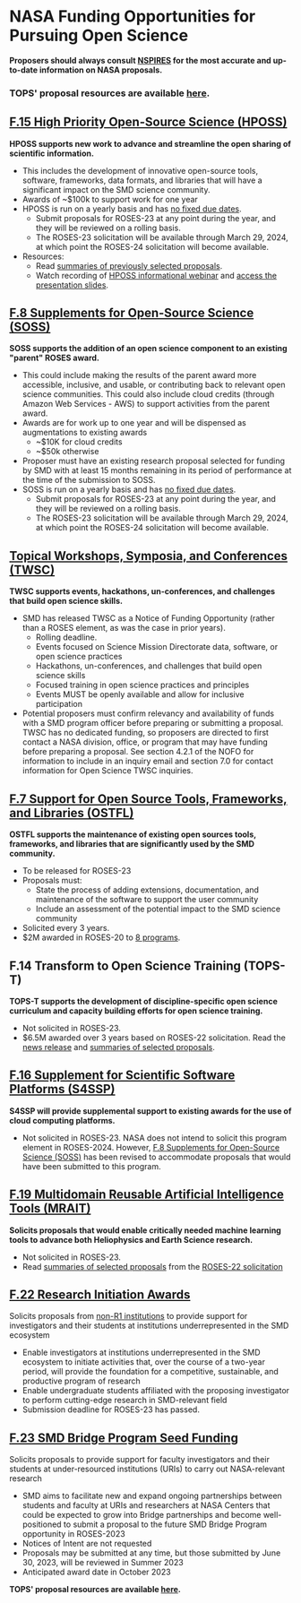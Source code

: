 # NASA Funding Opportunities for Pursuing Open Science
**Proposers should always consult [NSPIRES](https://nspires.nasaprs.com/external/) for the most accurate and up-to-date information on NASA proposals.**

### TOPS' proposal resources are available [here](https://nasa.github.io/Transform-to-Open-Science-Book/Proposal_Resources/readme.html).

## [F.15 High Priority Open-Source Science (HPOSS)](https://nspires.nasaprs.com/external/solicitations/summary.do?solId=%7b21419978-190B-811F-35A7-6D2DEEE24E4E%7d&path=&method=init)
**HPOSS supports new work to advance and streamline the open sharing of scientific information.**
- This includes the development of innovative open-source tools, software, frameworks, data formats, and libraries that will have a significant impact on the SMD science community.
- Awards of ~$100k to support work for one year
- HPOSS is run on a yearly basis and has [no fixed due dates](https://science.nasa.gov/researchers/NoDD).
     - Submit proposals for ROSES-23 at any point during the year, and they will be reviewed on a rolling basis.
     - The ROSES-23 solicitation will be available through March 29, 2024, at which point the ROSES-24 solicitation will become available.
- Resources: 
     - Read [summaries of previously selected proposals](https://nspires.nasaprs.com/external/viewrepositorydocument/cmdocumentid=957922/solicitationId=%7BB364DBB8-390B-744D-013F-8F4C304B9A63%7D/viewSolicitationDocument=1/HPOSS22%20Abstracts-clg-smc.pdf).
     - Watch recording of [HPOSS informational webinar](https://www.youtube.com/watch?v=YY87YMQc70E) and [access the presentation slides](https://nspires.nasaprs.com/external/viewrepositorydocument/cmdocumentid=916271/solicitationId=%7BB364DBB8-390B-744D-013F-8F4C304B9A63%7D/viewSolicitationDocument=1/HPOSS%20Information%20Session%2020230119.pdf).

## [F.8 Supplements for Open-Source Science (SOSS)](https://nspires.nasaprs.com/external/solicitations/summary.do?solId=%7B2B66037B-0507-568E-5D64-2A3B61DF0195%7D&path=&method=init)
**SOSS supports the addition of an open science component to an existing "parent" ROSES award.**
- This could include making the results of the parent award more accessible, inclusive, and usable, or contributing back to relevant open science communities. This could also include cloud credits (through Amazon Web Services - AWS) to support activities from the parent award.
- Awards are for work up to one year and will be dispensed as augmentations to existing awards
     - ~$10K for cloud credits
     - ~$50k otherwise
- Proposer must have an existing research proposal selected for funding by SMD with at least 15 months remaining in its period of performance at the time of the submission to SOSS.
- SOSS is run on a yearly basis and has [no fixed due dates](https://science.nasa.gov/researchers/NoDD).
     - Submit proposals for ROSES-23 at any point during the year, and they will be reviewed on a rolling basis.
     - The ROSES-23 solicitation will be available through March 29, 2024, at which point the ROSES-24 solicitation will become available.

## [Topical Workshops, Symposia, and Conferences (TWSC)](https://nspires.nasaprs.com/external/solicitations/summary.do?solId={805EEF3B-DC64-A447-3EAD-66D23A9501EE}&path=&method=init)
**TWSC supports events, hackathons, un-conferences, and challenges that build open science skills.** 
- SMD has released TWSC as a Notice of Funding Opportunity (rather than a ROSES element, as was the case in prior years).
     - Rolling deadline.
     - Events focused on Science Mission Directorate data, software, or open science practices
     - Hackathons, un-conferences, and challenges that build open science skills
     - Focused training in open science practices and principles
     - Events MUST be openly available and allow for inclusive participation 
- Potential proposers must confirm relevancy and availability of funds with a SMD program officer before preparing or submitting a proposal. TWSC has no dedicated funding, so proposers are directed to first contact a NASA division, office, or program that may have funding before preparing a proposal. See section 4.2.1 of the NOFO for information to include in an inquiry email and section 7.0 for contact information for Open Science TWSC inquiries.


## [F.7 Support for Open Source Tools, Frameworks, and Libraries (OSTFL)](https://science.nasa.gov/researchers/solicitations/roses-2022/amendment-41-f7-support-open-source-tools-frameworks-and-libraries-deferred-roses-2023)
**OSTFL supports the maintenance of existing open sources tools, frameworks, and libraries that are significantly used by the SMD community.**
- To be released for ROSES-23
- Proposals must:
     - State the process of adding extensions, documentation, and maintenance of the software to support the user community
     - Include an assessment of the potential impact to the SMD science community
- Solicited every 3 years. 
- $2M awarded in ROSES-20 to [8 programs](https://nspires.nasaprs.com/external/viewrepositorydocument/cmdocumentid=843923/solicitationId=%7B958CF134-D655-E512-B5AD-84501D14A0C1%7D/viewSolicitationDocument=1/OSTFL20%20Abstracts.pdf). 

## F.14 Transform to Open Science Training (TOPS-T)
**TOPS-T supports the development of discipline-specific open science curriculum and capacity building efforts for open science training.**
- Not solicited in ROSES-23.
- $6.5M awarded over 3 years based on ROSES-22 solicitation. Read the [news release](https://www.nasa.gov/centers/marshall/news/releases/2023/nasa-boosts-open-science-through-innovative-training) and [summaries of selected proposals](https://nspires.nasaprs.com/external/viewrepositorydocument/cmdocumentid=929821/solicitationId=%7BAB776446-03A8-4C24-845D-2E5A2ADA2D5A%7D/viewSolicitationDocument=1/TOPST22%20selections.pdf).

## [F.16 Supplement for Scientific Software Platforms (S4SSP)](https://science.nasa.gov/researchers/solicitations/roses-2022/amendment-72-f16-supplement-scientific-software-platforms-deferred-roses-2023)
**S4SSP will provide supplemental support to existing awards for the use of cloud computing platforms.**
- Not solicited in ROSES-23. NASA does not intend to solicit this program element in ROSES-2024. However, [F.8 Supplements for Open-Source Science (SOSS)](https://nspires.nasaprs.com/external/solicitations/summary.do?solId=%7B2B66037B-0507-568E-5D64-2A3B61DF0195%7D&path=&method=init) has been revised to accommodate proposals that would have been submitted to this program.

## [F.19 Multidomain Reusable Artificial Intelligence Tools (MRAIT)](https://nspires.nasaprs.com/external/solicitations/summary!init.do?solId=%7B0456A6BD-5E2E-7D61-EB29-EED4EA7EC9F9%7D&path=open)
**Solicits proposals that would enable critically needed machine learning tools to advance both Heliophysics and Earth Science research.**
- Not solicited in ROSES-23.
- Read [summaries of selected proposals](https://nspires.nasaprs.com/external/viewrepositorydocument/cmdocumentid=935938/solicitationId=%7BDFB2642A-EFEC-317C-C8EE-C41B6FE64D93%7D/viewSolicitationDocument=1/MDRAIT22%20Abstract.pdf) from the [ROSES-22 solicitation](https://nspires.nasaprs.com/external/solicitations/summary.do?solId=%7bDFB2642A-EFEC-317C-C8EE-C41B6FE64D93%7d&path=&method=init)

## [F.22 Research Initiation Awards](https://nspires.nasaprs.com/external/solicitations/summary.do?solId=%7bD6077002-CFAA-75A8-2801-89B66032541D%7d&path=&method=init)
Solicits proposals from [non-R1 institutions](https://carnegieclassifications.acenet.edu/) to provide support for investigators and their students at institutions underrepresented in the SMD ecosystem
- Enable investigators at institutions underrepresented in the SMD ecosystem to initiate activities that, over the course of a two-year period, will provide the foundation for a competitive, sustainable, and productive program of research
- Enable undergraduate students affiliated with the proposing investigator to perform cutting-edge research in SMD-relevant field
- Submission deadline for ROSES-23 has passed. 

## [F.23 SMD Bridge Program Seed Funding](https://nspires.nasaprs.com/external/solicitations/summary.do?solId=%7b4C8B84E1-912B-E387-F03A-19DA6873F508%7d&path=&method=init)
Solicits proposals to provide support for faculty investigators and their students at under-resourced institutions (URIs) to carry out NASA-relevant research
- SMD aims to facilitate new and expand ongoing partnerships between students and faculty at URIs and researchers at NASA Centers that could be expected to grow into Bridge partnerships and become well-positioned to submit a proposal to the future SMD Bridge Program opportunity in ROSES-2023
- Notices of Intent are not requested 
- Proposals may be submitted at any time, but those submitted by June 30, 2023, will be reviewed in Summer 2023
- Anticipated award date in October 2023

**TOPS' proposal resources are available [here](/docs/Area4_Moving_To_Openness/TOPST/proposal_resources.md).**
